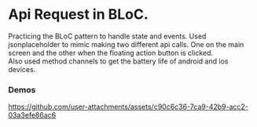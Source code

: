 
# Api Request in BLoC.
Practicing the BLoC pattern to handle state and events.
Used jsonplaceholder to mimic making two different api calls. One on the main
screen and the other when the floating action button is clicked.<br>
Also used method channels to get the battery life of android and ios devices.

### Demos

https://github.com/user-attachments/assets/c90c6c36-7ca9-42b9-acc2-03a3efe86ac6
